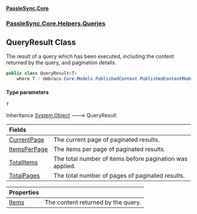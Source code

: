#### [PassleSync.Core](index.md 'index')
### [PassleSync.Core.Helpers.Queries](PassleSync.Core.Helpers.Queries.md 'PassleSync.Core.Helpers.Queries')

## QueryResult<T> Class

The result of a query which has been executed, including the content returned by the query, and pagination details.

```csharp
public class QueryResult<T>
    where T : Umbraco.Core.Models.PublishedContent.PublishedContentModel
```
#### Type parameters

<a name='PassleSync.Core.Helpers.Queries.QueryResult_T_.T'></a>

`T`

Inheritance [System.Object](https://docs.microsoft.com/en-us/dotnet/api/System.Object 'System.Object') &#129106; QueryResult<T>

| Fields | |
| :--- | :--- |
| [CurrentPage](PassleSync.Core.Helpers.Queries.QueryResult_T_.CurrentPage.md 'PassleSync.Core.Helpers.Queries.QueryResult<T>.CurrentPage') | The current page of paginated results. |
| [ItemsPerPage](PassleSync.Core.Helpers.Queries.QueryResult_T_.ItemsPerPage.md 'PassleSync.Core.Helpers.Queries.QueryResult<T>.ItemsPerPage') | The items per page of paginated results. |
| [TotalItems](PassleSync.Core.Helpers.Queries.QueryResult_T_.TotalItems.md 'PassleSync.Core.Helpers.Queries.QueryResult<T>.TotalItems') | The total number of items before pagination was applied. |
| [TotalPages](PassleSync.Core.Helpers.Queries.QueryResult_T_.TotalPages.md 'PassleSync.Core.Helpers.Queries.QueryResult<T>.TotalPages') | The total number of pages of paginated results. |

| Properties | |
| :--- | :--- |
| [Items](PassleSync.Core.Helpers.Queries.QueryResult_T_.Items.md 'PassleSync.Core.Helpers.Queries.QueryResult<T>.Items') | The content returned by the query. |
